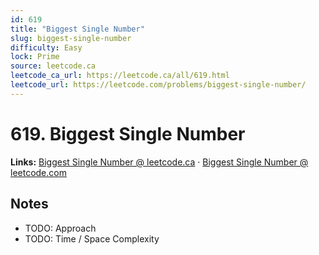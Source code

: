 ```yaml
--- 
id: 619
title: "Biggest Single Number"
slug: biggest-single-number
difficulty: Easy
lock: Prime
source: leetcode.ca
leetcode_ca_url: https://leetcode.ca/all/619.html
leetcode_url: https://leetcode.com/problems/biggest-single-number/
---
```


# 619. Biggest Single Number

**Links:** [Biggest Single Number @ leetcode.ca](https://leetcode.ca/all/619.html) · [Biggest Single Number @ leetcode.com](https://leetcode.com/problems/biggest-single-number/)

## Notes
- TODO: Approach
- TODO: Time / Space Complexity
